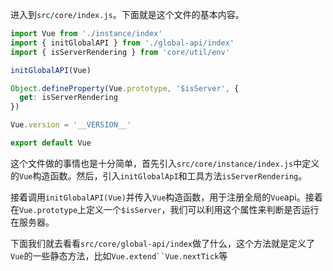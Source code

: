 进入到`src/core/index.js`。下面就是这个文件的基本内容。

```js
import Vue from './instance/index'
import { initGlobalAPI } from './global-api/index'
import { isServerRendering } from 'core/util/env'

initGlobalAPI(Vue)

Object.defineProperty(Vue.prototype, '$isServer', {
  get: isServerRendering
})

Vue.version = '__VERSION__'

export default Vue
```
这个文件做的事情也是十分简单，首先引入`src/core/instance/index.js`中定义的`Vue`构造函数。然后，引入`initGlobalApI`和工具方法`isServerRendering`。

接着调用`initGlobalAPI(Vue)`并传入`Vue`构造函数，用于注册全局的`Vue`api。接着在`Vue.prototype`上定义一个`$isServer`，我们可以利用这个属性来判断是否运行在服务器。
<!-- https://cn.vuejs.org/v2/api/#vm-isServer -->
下面我们就去看看`src/core/global-api/index`做了什么，这个方法就是定义了`Vue`的一些静态方法，比如`Vue.extend``Vue.nextTick`等